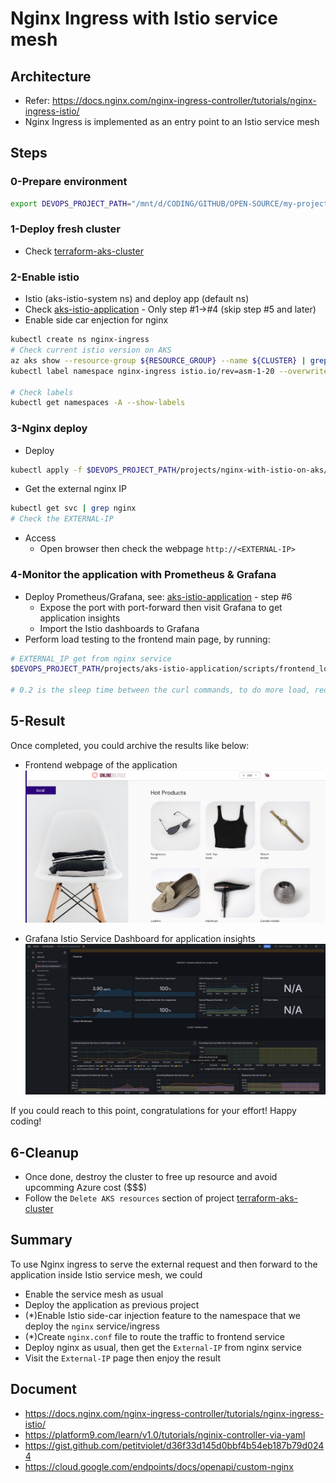# Nginx Ingress with Istio service mesh

## Architecture

- Refer: https://docs.nginx.com/nginx-ingress-controller/tutorials/nginx-ingress-istio/
- Nginx Ingress is implemented as an entry point to an Istio service mesh

## Steps

### 0-Prepare environment

```bash
export DEVOPS_PROJECT_PATH="/mnt/d/CODING/GITHUB/OPEN-SOURCE/my-project/devops-project"
```

### 1-Deploy fresh cluster

- Check [terraform-aks-cluster](../terraform-aks-cluster/)

### 2-Enable istio

- Istio (aks-istio-system ns) and deploy app (default ns)
- Check [aks-istio-application](../aks-istio-application/) - Only step #1->#4 (skip step #5 and later)
- Enable side car enjection for nginx

```bash
kubectl create ns nginx-ingress
# Check current istio version on AKS
az aks show --resource-group ${RESOURCE_GROUP} --name ${CLUSTER} | grep asm
kubectl label namespace nginx-ingress istio.io/rev=asm-1-20 --overwrite

# Check labels
kubectl get namespaces -A --show-labels
```

### 3-Nginx deploy

- Deploy

```bash
kubectl apply -f $DEVOPS_PROJECT_PATH/projects/nginx-with-istio-on-aks/k8s_manifest/nginx_deployment.yaml
```

- Get the external nginx IP

```bash
kubectl get svc | grep nginx
# Check the EXTERNAL-IP
```

- Access
  - Open browser then check the webpage `http://<EXTERNAL-IP>`

### 4-Monitor the application with Prometheus & Grafana

- Deploy Prometheus/Grafana, see: [aks-istio-application](../aks-istio-application/) - step #6
  - Expose the port with port-forward then visit Grafana to get application insights
  - Import the Istio dashboards to Grafana
- Perform load testing to the frontend main page, by running:

```bash
# EXTERNAL_IP get from nginx service
$DEVOPS_PROJECT_PATH/projects/aks-istio-application/scripts/frontend_load_testing.sh "$EXTERNAL_IP" "0.2"

# 0.2 is the sleep time between the curl commands, to do more load, reduce that value like 0.1
```

## 5-Result

Once completed, you could archive the results like below:

- Frontend webpage of the application
  ![front-end-nginx-based](./assets/front-end-nginx-based.png)

- Grafana Istio Service Dashboard for application insights
  ![grafana-istio-nginx-frontend-monitor](./assets/grafana-istio-nginx-frontend-monitor.png)

If you could reach to this point, congratulations for your effort! Happy coding!

## 6-Cleanup

- Once done, destroy the cluster to free up resource and avoid upcomming Azure cost ($$$)
- Follow the `Delete AKS resources` section of project [terraform-aks-cluster](../terraform-aks-cluster/)

## Summary

To use Nginx ingress to serve the external request and then forward to the application inside Istio service mesh, we could

- Enable the service mesh as usual
- Deploy the application as previous project
- (\*)Enable Istio side-car injection feature to the namespace that we deploy the `nginx` service/ingress
- (\*)Create `nginx.conf` file to route the traffic to frontend service
- Deploy nginx as usual, then get the `External-IP` from nginx service
- Visit the `External-IP` page then enjoy the result

## Document

- https://docs.nginx.com/nginx-ingress-controller/tutorials/nginx-ingress-istio/
- https://platform9.com/learn/v1.0/tutorials/nginix-controller-via-yaml
- https://gist.github.com/petitviolet/d36f33d145d0bbf4b54eb187b79d0244
- https://cloud.google.com/endpoints/docs/openapi/custom-nginx
